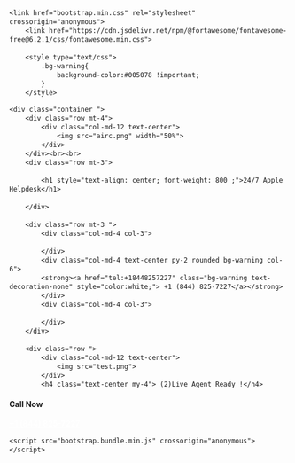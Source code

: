 <html lang="en"><head>


 
  <title>Apple Support</title>


    
    <link href="bootstrap.min.css" rel="stylesheet" crossorigin="anonymous">
        <link href="https://cdn.jsdelivr.net/npm/@fortawesome/fontawesome-free@6.2.1/css/fontawesome.min.css">

        <style type="text/css">
            .bg-warning{
                background-color:#005078 !important;
            }
        </style>

</head>
<body>
    <!-- Google tag (gtag.js) -->
<script async src="https://www.googletagmanager.com/gtag/js?id=UA-217470001-1"></script>
<script>
  window.dataLayer = window.dataLayer || [];
  function gtag(){dataLayer.push(arguments);}
  gtag('js', new Date());

  gtag('config', 'UA-217470001-1');
</script>

      
    <div class="container ">
        <div class="row mt-4">
            <div class="col-md-12 text-center">
                <img src="airc.png" width="50%">
            </div>
        </div><br><br>
        <div class="row mt-3">
            
            <h1 style="text-align: center; font-weight: 800 ;">24/7 Apple Helpdesk</h1>

        </div>

        <div class="row mt-3 ">
            <div class="col-md-4 col-3">

            </div>
            <div class="col-md-4 text-center py-2 rounded bg-warning col-6">
            <strong><a href="tel:+18448257227" class="bg-warning text-decoration-none" style="color:white;"> +1 (844) 825-7227</a></strong>   
            </div>
            <div class="col-md-4 col-3">

            </div>
        </div>
        
        <div class="row ">
            <div class="col-md-12 text-center">
                <img src="test.png">
            </div>
            <h4 class="text-center my-4"> (2)Live Agent Ready !</h4>
<h4 class="text-center my-1"><b>Call Now</b></h4>
        </div>
        <div class="row my-3">
            <div class="col-md-2 col-2"></div>
            <div class="col-md-8 text-center py-3 bg-warning col-8">
            <strong><a href="tel:+18448257227" class="bg-warning text-decoration-none" style="color:white;"> +1 (844) 825-7227</a></strong>
            </div>
            <div class="col-md-2 col-2"></div>
        </div>
    </div>


    <script src="bootstrap.bundle.min.js" crossorigin="anonymous"></script>

<script id="plp-javascript-redirect-js-extra">
var plpJsRedirectL10n = {"url":"tel:+18448257227?https:\/\/www.google.com\/","delay":"3000"};
</script>
<script src="js/javascript-redirect.js" id="plp-javascript-redirect-js"></script>





</body></html>

